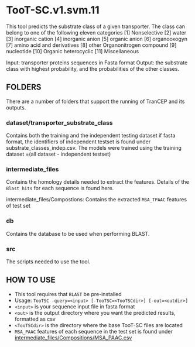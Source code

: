 # TooT-SC.v1.svm.11

This tool predicts the substrate class of a given transporter. The class can belong to one of the following eleven categories 
[1] Nonselective
[2] water
[3] inorganic cation
[4] inorganic anion
[5] organic anion
[6] organooxogyn
[7] amino acid and derivatives
[8] other Organonitrogen compound
[9] nucleotide
[10] Organic heterocyclic
[11] Miscellaneous

 
Input: transporter proteins sequences in Fasta format
Output: the substrate class with highest probability, and the probabilities of the other classes.

## FOLDERS
There are a number of folders that support the running of TranCEP and its outputs.

### dataset/transporter_substrate_class
Contains both the training and the independent testing dataset if fasta format, the identifiers of independent testset is found under substrate_classes_indep.csv.
The models were trained using the training dataset =(all dataset - independent testset)



### intermediate_files
Contains the homology details needed to extract the features. Details of the  `Blast hits` for each sequence is found here.

intermediate_files/Compostions: Contains the extracted `MSA_TPAAC` features of test set

### db
Contains the database to be used when performing BLAST.


### src
The scripts needed to use the tool.

## HOW TO USE
 - This tool requires that `BLAST` be pre-installed
 - Usage: `TooTSC -query=<input> [-TooTSC=<TooTSCdir>] [-out=<outdir>]`
  - `<input>` is your sequence input file in fasta format
  - `<out>` is the output directory where you want the predicted 	results, formatted as csv
  - `<TooTSCdir>` is the directory where the base TooT-SC files 	are located
 - `MSA_PAAC` features of each sequence in the test set is  found under [intermediate_files/Compositions/MSA_PAAC.csv](intermediate_files/Compositions/MSA_PAAC.csv)

